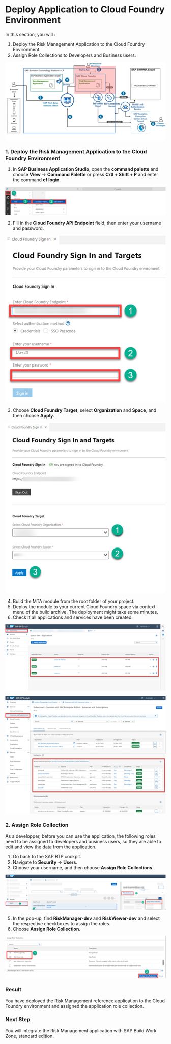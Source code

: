 # Deploy Application to Cloud Foundry Environment

In this section, you will : 

 1. Deploy the Risk Management Application to the Cloud Foundry Environment
 2. Assign Role Collections to Developers and Business users.

![solution-diagram-deploy-app](./images/solution-diagram-deploy-app.jpg)

### 1. Deploy the Risk Management Application to the Cloud Foundry Environment

1. In **SAP Business Application Studio**, open the **command palette** and choose **View** &rarr; **Command Palette** or press **Crtl + Shift + P** and enter the command **cf login**.

![BAS-Open-the-command-palette](./images/BAS-Open-the-command-palette.jpg)

2. Fill in the **Cloud Foundry API Endpoint** field, then enter your username and password.

![BAS-CF-sign-in.jpg](./images/BAS-CF-sign-in.jpg)

3. Choose **Cloud Foundry Target**, select **Organization** and **Space**, and  then choose **Apply**.

![BAS-CF-Sign-In-and-target](./images/BAS-CF-Sign-In-and-target.jpg)

4. Build the MTA module from the root folder of your project.
5. Deploy the module to your current Cloud Foundry space via context menu of the build archive. The deployment might take some minutes.
6. Check if all applications and services have been created.

![BTP-Cockpit-application-overview](./images/BTP-Cockpit-application-overview.jpg)

![BTP-Cockpit-instances-subscription](./images/BTP-Cockpit-instances-subscription.jpg)

### 2. Assign Role Collection

As a developper, before you can use the application, the following roles need to be assigned to developers and business users, so they are able to edit and view the data from the application.

1. Go back to the SAP BTP cockpit.
2. Navigate to **Security** &rarr; **Users**.
3. Choose your username, and then choose **Assign Role Collections**.

![BTP-Cockpit-Assign-role-colllection](./images/BTP-Cockpit-assign-role-collection.jpg)

5. In the pop-up, find **RiskManager-dev** and **RiskViewer-dev** and select the respective checkboxes to assign the roles.
6. Choose **Assign Role Collection**.

![BTP-Cockpit-assign-app-role-collection](./images/BTP-Cockpit-assign-app-role-collection.jpg)

### Result
You have deployed the Risk Management reference application to the Cloud Foundry environment and assigned the application role collection.
### Next Step
You will integrate the Risk Management application with SAP Build Work Zone, standard edition.
